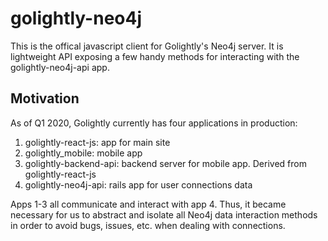 # golightly-neo4j

This is the offical javascript client for Golightly's Neo4j server. It is lightweight API exposing a few handy methods 
for interacting with the golightly-neo4j-api app.

## Motivation
As of Q1 2020, Golightly currently has four applications in production:
1. golightly-react-js: app for main site
2. golightly_mobile: mobile app
3. golightly-backend-api: backend server for mobile app. Derived from golightly-react-js
4. golightly-neo4j-api: rails app for user connections data

Apps 1-3 all communicate and interact with app 4. Thus, it became necessary for us to abstract and isolate all 
Neo4j data interaction methods in order to avoid bugs, issues, etc. when dealing with connections.
